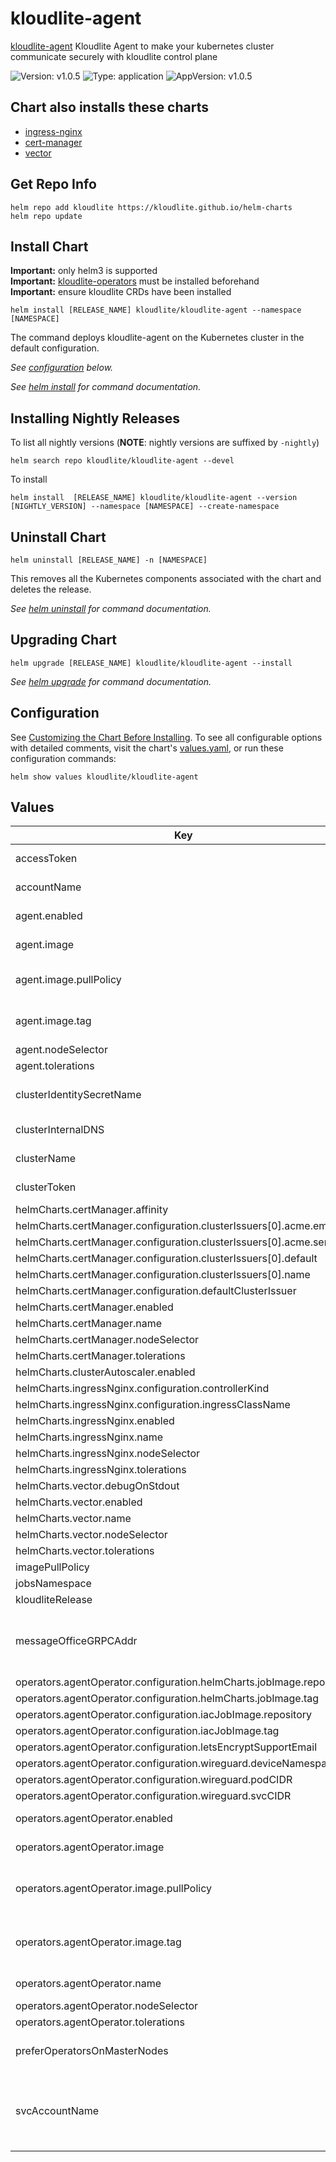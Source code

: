 # kloudlite-agent

[kloudlite-agent](https://github.com/kloudlite.io/helm-charts/charts/kloudlite-agent) Kloudlite Agent to make your kubernetes cluster communicate securely with kloudlite control plane

![Version: v1.0.5](https://img.shields.io/badge/Version-v1.0.5-informational?style=flat-square) ![Type: application](https://img.shields.io/badge/Type-application-informational?style=flat-square) ![AppVersion: v1.0.5](https://img.shields.io/badge/AppVersion-v1.0.5-informational?style=flat-square)

## Chart also installs these charts
- [ingress-nginx](https://kubernetes.github.io/ingress-nginx)
- [cert-manager](https://charts.jetstack.io)
- [vector](https://vector.dev/docs/setup/installation/package-managers/helm)

## Get Repo Info

```console
helm repo add kloudlite https://kloudlite.github.io/helm-charts
helm repo update
```

## Install Chart

**Important:** only helm3 is supported</br>
**Important:** [kloudlite-operators](../kloudlite-operators) must be installed beforehand</br>
**Important:** ensure kloudlite CRDs have been installed</br>

```console
helm install [RELEASE_NAME] kloudlite/kloudlite-agent --namespace [NAMESPACE]
```

The command deploys kloudlite-agent on the Kubernetes cluster in the default configuration.

_See [configuration](#configuration) below._

_See [helm install](https://helm.sh/docs/helm/helm_install/) for command documentation._

## Installing Nightly Releases

To list all nightly versions (**NOTE**: nightly versions are suffixed by `-nightly`)

```console
helm search repo kloudlite/kloudlite-agent --devel
```

To install
```console
helm install  [RELEASE_NAME] kloudlite/kloudlite-agent --version [NIGHTLY_VERSION] --namespace [NAMESPACE] --create-namespace
```

## Uninstall Chart

```console
helm uninstall [RELEASE_NAME] -n [NAMESPACE]
```

This removes all the Kubernetes components associated with the chart and deletes the release.

_See [helm uninstall](https://helm.sh/docs/helm/helm_uninstall/) for command documentation._

## Upgrading Chart

```console
helm upgrade [RELEASE_NAME] kloudlite/kloudlite-agent --install
```

_See [helm upgrade](https://helm.sh/docs/helm/helm_upgrade/) for command documentation._

## Configuration

See [Customizing the Chart Before Installing](https://helm.sh/docs/intro/using_helm/#customizing-the-chart-before-installing). To see all configurable options with detailed comments, visit the chart's [values.yaml](./values.yaml), or run these configuration commands:

```console
helm show values kloudlite/kloudlite-agent
```

## Values

| Key | Type | Default | Description |
|-----|------|---------|-------------|
| accessToken | string | `""` | kloudlite issued access token (if already have) |
| accountName | string REQUIRED | `""` | kloudlite account name |
| agent.enabled | bool | `true` | enable/disable kloudlite agent |
| agent.image | object | `{"pullPolicy":"","repository":"ghcr.io/kloudlite/agents/kl-agent","tag":""}` | kloudlite agent image name and tag |
| agent.image.pullPolicy | string | `""` | image pull policy for kloudlite agent, default is .imagePullPolicy |
| agent.image.tag | string | `""` | image tag for kloudlite agent, by default uses kloudlite_release |
| agent.nodeSelector | object | `{}` |  |
| agent.tolerations | list | `[]` |  |
| clusterIdentitySecretName | string | `"kl-cluster-identity"` | cluster identity secret name, which keeps cluster token and access token |
| clusterInternalDNS | string | `"cluster.local"` | cluster internal DNS, like 'cluster.local' |
| clusterName | string REQUIRED | `""` | kloudlite cluster name |
| clusterToken | string REQUIRED | `""` | kloudlite issued cluster token |
| helmCharts.certManager.affinity | object | `{}` |  |
| helmCharts.certManager.configuration.clusterIssuers[0].acme.email | string | `"support@kloudlite.io"` |  |
| helmCharts.certManager.configuration.clusterIssuers[0].acme.server | string | `"https://acme-v02.api.letsencrypt.org/directory"` |  |
| helmCharts.certManager.configuration.clusterIssuers[0].default | bool | `true` |  |
| helmCharts.certManager.configuration.clusterIssuers[0].name | string | `"letsencrypt-prod"` |  |
| helmCharts.certManager.configuration.defaultClusterIssuer | string | `"letsencrypt-prod"` |  |
| helmCharts.certManager.enabled | bool | `true` |  |
| helmCharts.certManager.name | string | `"cert-manager"` |  |
| helmCharts.certManager.nodeSelector | object | `{}` |  |
| helmCharts.certManager.tolerations | list | `[]` |  |
| helmCharts.clusterAutoscaler.enabled | bool | `true` |  |
| helmCharts.ingressNginx.configuration.controllerKind | string | `"DaemonSet"` |  |
| helmCharts.ingressNginx.configuration.ingressClassName | string | `"nginx"` |  |
| helmCharts.ingressNginx.enabled | bool | `true` |  |
| helmCharts.ingressNginx.name | string | `"ingress-nginx"` |  |
| helmCharts.ingressNginx.nodeSelector | object | `{}` |  |
| helmCharts.ingressNginx.tolerations | list | `[]` |  |
| helmCharts.vector.debugOnStdout | bool | `false` |  |
| helmCharts.vector.enabled | bool | `true` |  |
| helmCharts.vector.name | string | `"vector"` |  |
| helmCharts.vector.nodeSelector | object | `{}` |  |
| helmCharts.vector.tolerations | list | `[]` |  |
| imagePullPolicy | string | `"Always"` | container image pull policy |
| jobsNamespace | string | `"kloudlite-jobs"` |  |
| kloudliteRelease | string | `""` | kloudlite release version |
| messageOfficeGRPCAddr | string | `""` | kloudlite message office api grpc address, should be in the form of 'grpc-host:grcp-port', grpc-api.domain.com:443 |
| operators.agentOperator.configuration.helmCharts.jobImage.repository | string | `"ghcr.io/kloudlite/operator/workers/helm-runner"` |  |
| operators.agentOperator.configuration.helmCharts.jobImage.tag | string | `""` |  |
| operators.agentOperator.configuration.iacJobImage.repository | string | `"ghcr.io/kloudlite/infrastructure-as-code/iac-job"` |  |
| operators.agentOperator.configuration.iacJobImage.tag | string | `""` |  |
| operators.agentOperator.configuration.letsEncryptSupportEmail | string | `"support@kloudlite.io"` |  |
| operators.agentOperator.configuration.wireguard.deviceNamespace | string | `"kl-vpn-devices"` |  |
| operators.agentOperator.configuration.wireguard.podCIDR | string | `"10.42.0.0/16"` |  |
| operators.agentOperator.configuration.wireguard.svcCIDR | string | `"10.43.0.0/16"` |  |
| operators.agentOperator.enabled | bool | `true` | enable/disable kloudlite agent operator |
| operators.agentOperator.image | object | `{"pullPolicy":"","repository":"ghcr.io/kloudlite/operator/agent","tag":""}` | kloudlite resource watcher image name and tag |
| operators.agentOperator.image.pullPolicy | string | `""` | image pullPolicy for kloudlite resource watcher, by default uses .Chart.AppVersion |
| operators.agentOperator.image.tag | string | `""` | image tag for kloudlite resource watcher, by default uses .Chart.AppVersion |
| operators.agentOperator.name | string | `"kl-agent-operator"` | workload name for kloudlite agent operator |
| operators.agentOperator.nodeSelector | object | `{}` |  |
| operators.agentOperator.tolerations | list | `[]` |  |
| preferOperatorsOnMasterNodes | boolean | `true` | configuration for different kloudlite operators used in this chart |
| svcAccountName | string | `"sa"` | k8s service account name, which all the pods installed by this chart uses, will always be of format <.Release.Name>-<.Values.svcAccountName> |
